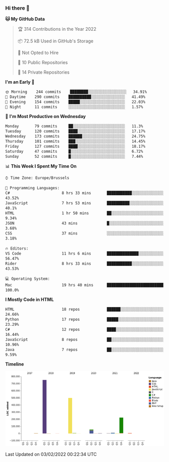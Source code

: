 ### Hi there 👋

<!--START_SECTION:waka-->
**🐱 My GitHub Data** 

> 🏆 314 Contributions in the Year 2022
 > 
> 📦 72.5 kB Used in GitHub's Storage 
 > 
> 🚫 Not Opted to Hire
 > 
> 📜 10 Public Repositories 
 > 
> 🔑 14 Private Repositories  
 > 
**I'm an Early 🐤** 

```text
🌞 Morning    244 commits    ████████░░░░░░░░░░░░░░░░░   34.91% 
🌆 Daytime    290 commits    ██████████░░░░░░░░░░░░░░░   41.49% 
🌃 Evening    154 commits    █████░░░░░░░░░░░░░░░░░░░░   22.03% 
🌙 Night      11 commits     ░░░░░░░░░░░░░░░░░░░░░░░░░   1.57%

```
📅 **I'm Most Productive on Wednesday** 

```text
Monday       79 commits     ██░░░░░░░░░░░░░░░░░░░░░░░   11.3% 
Tuesday      120 commits    ████░░░░░░░░░░░░░░░░░░░░░   17.17% 
Wednesday    173 commits    ██████░░░░░░░░░░░░░░░░░░░   24.75% 
Thursday     101 commits    ███░░░░░░░░░░░░░░░░░░░░░░   14.45% 
Friday       127 commits    ████░░░░░░░░░░░░░░░░░░░░░   18.17% 
Saturday     47 commits     █░░░░░░░░░░░░░░░░░░░░░░░░   6.72% 
Sunday       52 commits     █░░░░░░░░░░░░░░░░░░░░░░░░   7.44%

```


📊 **This Week I Spent My Time On** 

```text
⌚︎ Time Zone: Europe/Brussels

💬 Programming Languages: 
C#                       8 hrs 33 mins       ███████████░░░░░░░░░░░░░░   43.52% 
JavaScript               7 hrs 53 mins       ██████████░░░░░░░░░░░░░░░   40.1% 
HTML                     1 hr 50 mins        ██░░░░░░░░░░░░░░░░░░░░░░░   9.34% 
JSON                     43 mins             █░░░░░░░░░░░░░░░░░░░░░░░░   3.68% 
CSS                      37 mins             ░░░░░░░░░░░░░░░░░░░░░░░░░   3.18%

🔥 Editors: 
VS Code                  11 hrs 6 mins       ██████████████░░░░░░░░░░░   56.47% 
Rider                    8 hrs 33 mins       ███████████░░░░░░░░░░░░░░   43.53%

💻 Operating System: 
Mac                      19 hrs 40 mins      █████████████████████████   100.0%

```

**I Mostly Code in HTML** 

```text
HTML                     18 repos            ██████░░░░░░░░░░░░░░░░░░░   24.66% 
Python                   17 repos            █████░░░░░░░░░░░░░░░░░░░░   23.29% 
C#                       12 repos            ████░░░░░░░░░░░░░░░░░░░░░   16.44% 
JavaScript               8 repos             ██░░░░░░░░░░░░░░░░░░░░░░░   10.96% 
Java                     7 repos             ██░░░░░░░░░░░░░░░░░░░░░░░   9.59%

```


**Timeline**

![Chart not found](https://raw.githubusercontent.com/guillaumedeplancke/guillaumedeplancke/main/charts/bar_graph.png) 


 Last Updated on 03/02/2022 00:22:34 UTC
<!--END_SECTION:waka-->
